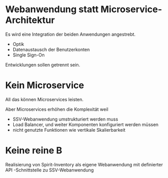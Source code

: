 Webanwendung statt Microservice-Architektur
===========================================

Es wird eine Integration der beiden Anwendungen angestrebt.
- Optik
- Datenaustausch der Benutzerkonten 
- Single Sign-On

Entwicklungen sollen getrennt sein. 

# Kein Microservice
All das können Microservices leisten.

Aber Microservices erhöhen die Komplexität weil
- SSV-Webanwendung umstrukturiert werden muss
- Load Balancer, und weiter Komponenten konfiguriert werden müssen
- nicht genutzte Funktionen wie vertikale Skalierbarkeit


# Keine reine B
Realisierung von Spirit-Inventory als eigene Webanwendung mit definierter API -Schnittstelle zu SSV-Webanwendung